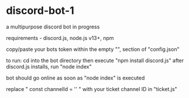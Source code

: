 # discord-bot-1
a multipurpose discord bot in progress

requirements - discord.js, node.js v13+, npm

copy/paste your bots token within the empty "", section of "config.json"

to run: cd into the bot directory then execute "npm install discord.js"
after discord.js installs, run "node index"

bot should go online as soon as "node index" is executed

replace " const channelId = '' " with your ticket channel ID in "ticket.js"
